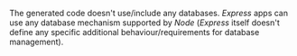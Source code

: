 The generated code doesn't use/include any databases. _Express_ apps can use any database mechanism supported by _Node_ (_Express_ itself doesn't define any specific additional behaviour/requirements for database management).
